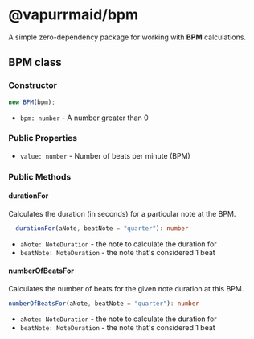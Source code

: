 # @vapurrmaid/bpm

A simple zero-dependency package for working with **BPM** calculations.

## BPM class

### Constructor

```ts
new BPM(bpm);
```

- `bpm: number` - A number greater than 0

### Public Properties

- `value: number` - Number of beats per minute (BPM)

### Public Methods

#### durationFor

Calculates the duration (in seconds) for a particular note at the BPM.

```ts
  durationFor(aNote, beatNote = "quarter"): number
```

- `aNote: NoteDuration` - the note to calculate the duration for
- `beatNote: NoteDuration` - the note that's considered 1 beat

#### numberOfBeatsFor

Calculates the number of beats for the given note duration at this BPM.

```ts
numberOfBeatsFor(aNote, beatNote = "quarter"): number
```

- `aNote: NoteDuration` - the note to calculate the duration for
- `beatNote: NoteDuration` - the note that's considered 1 beat
